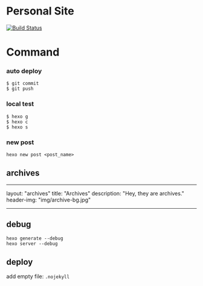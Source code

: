 # Personal Site

[![Build Status](https://travis-ci.org/kdchang/blog-starter-kit.svg?branch=master)](https://travis-ci.org/kdchang/blog-starter-kit)

# Command

### auto deploy

```
$ git commit
$ git push
```

### local test

```
$ hexo g
$ hexo c
$ hexo s
```

### new post

```
hexo new post <post_name>
```

## archives

---

layout: "archives"
title: "Archives"
description: "Hey, they are archives."
header-img: "img/archive-bg.jpg"

---

## debug

```
hexo generate --debug
hexo server --debug
```

## deploy

add empty file: `.nojekyll`
